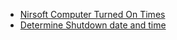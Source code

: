 * <a href="https://www.nirsoft.net/utils/computer_turned_on_times.html">Nirsoft Computer Turned On Times</a>
* <a href="https://www.winhelponline.com/blog/how-to-determine-the-last-shutdown-date-and-time-in-windows/">Determine Shutdown date and time</a>

